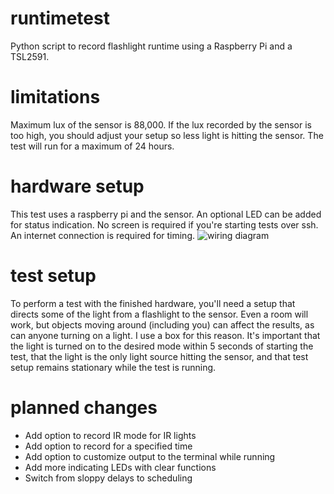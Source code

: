 # runtimetest
Python script to record flashlight runtime using a Raspberry Pi and a TSL2591.
# limitations
Maximum lux of the sensor is 88,000. If the lux recorded by the sensor is too high, you should adjust your setup so less light is hitting the sensor.
The test will run for a maximum of 24 hours.
# hardware setup
This test uses a raspberry pi and the sensor. An optional LED can be added for status indication. No screen is required if you're starting tests over ssh. An internet connection is required for timing.
![wiring diagram](https://github.com/bmengineer-gear/runtimetest/blob/manualtestduration/runtimetestwiringdiagram.png)
# test setup
To perform a test with the finished hardware, you'll need a setup that directs some of the light from a flashlight to the sensor. Even a room will work, but objects moving around (including you) can affect the results, as can anyone turning on a light. I use a box for this reason.
It's important that the light is turned on to the desired mode within 5 seconds of starting the test, that the light is the only light source hitting the sensor, and that test setup remains stationary while the test is running.
# planned changes
- Add option to record IR mode for IR lights
- Add option to record for a specified time
- Add option to customize output to the terminal while running
- Add more indicating LEDs with clear functions
- Switch from sloppy delays to scheduling

